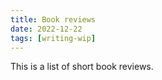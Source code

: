 ```yaml
---
title: Book reviews
date: 2022-12-22
tags: [writing-wip]
---
```

This is a list of short book reviews.
